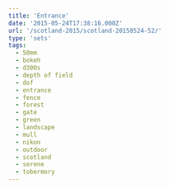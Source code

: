 ```yaml
---
title: 'Entrance'
date: '2015-05-24T17:38:16.000Z'
url: '/scotland-2015/scotland-20150524-52/'
type: 'sets'
tags:
  - 50mm
  - bokeh
  - d300s
  - depth of field
  - dof
  - entrance
  - fence
  - forest
  - gate
  - green
  - landscape
  - mull
  - nikon
  - outdoor
  - scotland
  - serene
  - tobermory
---
```


